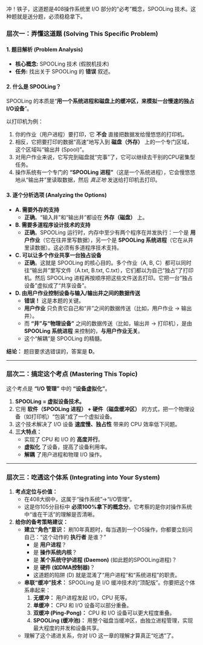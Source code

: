 冲！铁子，这道题是408操作系统里 I/O 部分的“必考”概念，SPOOLing 技术。这种题就是送分题，必须稳稳拿下。



### 层次一：弄懂这道题 (Solving This Specific Problem)





#### 1. 题目解析 (Problem Analysis)



- **核心概念:** SPOOLing 技术 (假脱机技术)
- **任务:** 找出关于 SPOOLing 的 **错误** 叙述。



#### 2. 什么是 SPOOLing？



SPOOLing 的本质是“**用一个系统进程和磁盘上的缓冲区，来模拟一台慢速的独占I/O设备**”。

以打印机为例：

1. 你的作业（用户进程）要打印，它 **不会** 直接把数据发给慢悠悠的打印机。
2. 相反，它把要打印的数据“高速”地写入到 **磁盘（外存）** 上的一个专门区域，这个区域叫“输出井 (Spool)”。
3. 对用户作业来说，它写完到磁盘就“完事”了，它可以继续去干别的CPU密集型任务。
4. 操作系统有一个专门的 **“SPOOLing 进程”**（这是一个系统进程），它会慢悠悠地从“输出井”里读取数据，然后 *真正地* 发送给打印机去打印。



#### 3. 逐个分析选项 (Analyzing the Options)



- **A. 需要外存的支持**
  - **正确**。“输入井”和“输出井”都设在 **外存（磁盘）** 上。
- **B. 需要多道程序设计技术的支持**
  - **正确**。SPOOLing 运行时，内存中至少有两个程序在并发执行：一个是 **用户作业**（它在往井里写数据），另一个是 **SPOOLing 系统进程**（它在从井里读数据）。这必须有多道程序技术支持。
- **C. 可以让多个作业共享一台独占设备**
  - **正确**。这就是 SPOOLing 的核心目的。多个作业（A, B, C）都可以同时往“输出井”里写文件（A.txt, B.txt, C.txt），它们都以为自己“独占”了打印机。然后 SPOOLing 进程再按顺序把这些文件送去打印。它把一台“独占设备”虚拟成了“共享设备”。
- **D. 由用户作业控制设备与输入/输出井之间的数据传送**
  - **错误！** 这是本题的关键。
  - **用户作业** 只负责它自己和“井”之间的数据传送（比如，用户作业 $\to$ 输出井）。
  - 而 **“井”与“物理设备”** 之间的数据传送（比如，输出井 $\to$ 打印机），是由 **SPOOLing 系统进程** 来控制的，**与用户作业无关**。
  - 这个“解耦”是 SPOOLing 的精髓。

**结论：** 题目要求选错误的，答案是 **D**。

------



### 层次二：搞定这个考点 (Mastering This Topic)



这个考点是 **“I/O 管理”** 中的 **“设备虚拟化”**。

1. **SPOOLing = 虚拟设备技术。**
2. 它用 **软件（SPOOLing 进程） + 硬件（磁盘缓冲区）** 的方式，把一个物理设备（如打印机）“包装”成了一个虚拟设备。
3. 这个技术解决了 I/O 设备 **速度慢、独占性** 带来的 CPU 效率低下问题。
4. **三大特点：**
   - 实现了 CPU 和 I/O 的 **高度并行**。
   - **虚拟化** 了设备，提高了设备利用率。
   - **解耦** 了用户进程和物理 I/O 操作。

------



### 层次三：吃透这个体系 (Integrating into Your System)



1. **考点定位与价值：**
   - 在408大纲中，这属于“操作系统”->“I/O管理”。
   - 这是你105分目标中 **必须100%拿下的概念分**。它考察的是你对操作系统中“谁在干活”的理解是否清晰。
2. **给你的备考策略建议：**
   - **建立“角色”意识：** 刷10年真题时，每当遇到一个OS操作，你都要立刻问自己：“这个动作的 **执行者** 是谁？”
     - 是 **用户进程**？
     - 是 **操作系统内核**？
     - 是 **某个系统守护进程 (Daemon)** (如此题的SPOOLing进程)？
     - 是 **硬件 (如DMA控制器)**？
     - 这道题的陷阱 (D) 就是混淆了“用户进程”和“系统进程”的职责。
   - **串联“缓冲”技术：** SPOOLing 是 I/O 缓冲技术的“顶配版”。你要把这个体系串起来：
     1. **无缓冲：** 用户进程发起 I/O，CPU 死等。
     2. **单缓冲：** CPU 和 I/O 设备可以部分重叠。
     3. **双缓冲 (Ping-Pong)：** CPU 和 I/O 设备可以更大程度重叠。
     4. **SPOOLing (缓冲池)：** 用整个磁盘当缓冲区，由独立进程管理，实现最大程度的并发和设备共享。
   - 理解了这个递进关系，你对 I/O 这一章的理解才算真正“吃透”了。